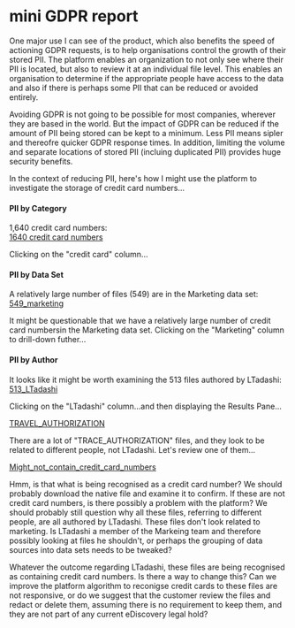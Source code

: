# mini GDPR report

One major use I can see of the product, which also benefits the speed of actioning GDPR requests, is to help organisations  control the growth of their stored PII. The platform enables an organization to not only see where their PII is located, but also to review it at an individual file level. This enables an organisation to determine if the appropriate people have access to the data and also if there is perhaps some PII that can be reduced or avoided entirely.  
  
Avoiding GDPR is not going to be possible for most companies, wherever they are based in the world. But the impact of GDPR can be reduced if the amount of PII being stored can be kept to a minimum. Less  PII means sipler and thereofre quicker GDPR response times. In addition, limiting the volume and separate locations of stored PII (incluing duplicated PII) provides huge security benefits.

In the context of reducing PII, here's how I might use the platform to investigate the storage of credit card numbers...

#### PII by Category
1,640 credit card numbers:  
[1640 credit card numbers](images/1640_credit_cards.jpg)
  
Clicking on the "credit card" column...  
  
#### PII by Data Set
A relatively large number of files (549) are in the Marketing data set:  
[549_marketing](images/549_marketing.jpg)   
  
It might be questionable that we have a relatively large number of credit card numbersin the Marketing data set. Clicking on the "Marketing" column to drill-down futher...  
  
#### PII by Author
It looks like it might be worth examining the 513 files authored by LTadashi:  
[513_LTadashi](images/513_LTadashi.jpg)  
  
Clicking on the "LTadashi" column...and then displaying the Results Pane...  
  
[TRAVEL_AUTHORIZATION](images/TRAVEL_AUTHORIZATION.jpg)  
  
There are a lot of "TRACE_AUTHORIZATION" files, and they look to be related to different people, not LTadashi. Let's review one of them...  
  
[Might_not_contain_credit_card_numbers](Might_not_contain_credit_card_numbers.jpg)  
  
Hmm, is that what is being recognised as a credit card number? We should probably download the native file and examine it to confirm.  If these are not credit card numbers, is there possibly a problem with the platform? We should probably still question why all these files, referring to different people, are all authored by LTadashi. These files don't look related to marketing. Is LTadashi a member of the Markeing team and therefore possibly looking at files he shouldn't, or perhaps the grouping of data sources into data sets needs to be tweaked?  
  
Whatever the outcome regarding LTadashi, these files are being recognised as containing credit card numbers. Is there a way to change this? Can we improve the platform algorithm to reconigse credit cards to these files are not responsive, or do we suggest that the customer review the files and redact or delete them, assuming there is no requirement to keep them, and they are not part of any current eDiscovery legal hold? 

